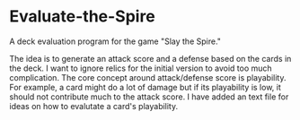# Evaluate-the-Spire
A deck evaluation program for the game "Slay the Spire."

The idea is to generate an attack score and a defense based on the cards in the deck. I want to ignore relics for the initial version to avoid too much complication. The core concept around attack/defense score is playability. For example, a card might do a lot of damage but if its playability is low, it should not contribute much to the attack score. I have added an text file for ideas on how to evalutate a card's playability. 
